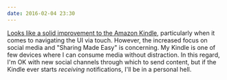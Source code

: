 ```yaml
---
date: 2016-02-04 23:30
---
```

[Looks like a solid improvement to the Amazon Kindle](http://smile.amazon.com/b?ie=UTF8&node=13550053011&ref_=pe_2405760_166011780_deveng_ku16), particularly when it comes to navigating the UI via touch. However, the increased focus on social media and "Sharing Made Easy" is concerning. My Kindle is one of few devices where I can consume media without distraction. In this regard, I'm OK with new social channels through which to send content, but if the Kindle ever starts _receiving_ notifications, I'll be in a personal hell. 